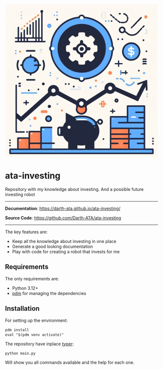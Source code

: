 ![ata_investing.jpeg](docs/assets/ata_investing.jpeg)

# ata-investing

Repository with my knowledge about investing. And a possible future investing robot

---

**Documentation**: <a href="https://darth-ata.github.io/ata-investing/" target="_blank">https://darth-ata.github.io/ata-investing/</a>

**Source Code**: <a href="https://github.com/Darth-ATA/ata-investing" target="_blank">https://github.com/Darth-ATA/ata-investing</a>

---

The key features are:

* Keep all the knowledge about investing in one place
* Generate a good looking documentation
* Play with code for creating a robot that invests for me

## Requirements

The only requirements are:

* Python 3.12+
* [pdm](https://github.com/pdm-project/pdm) for managing the dependencies

## Installation

For setting up the environment:

```console
pdm install
eval "$(pdm venv activate)"
```

The repository have inplace [typer](https://github.com/tiangolo/typer):

```console
python main.py
```

Will show you all commands available and the help for each one.
